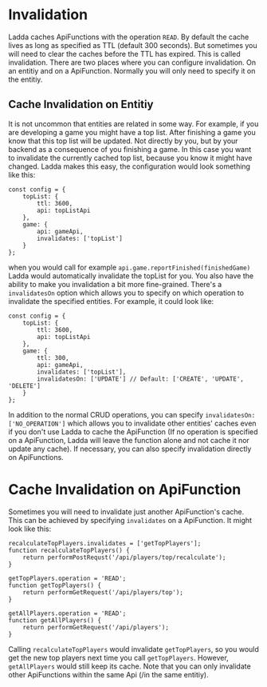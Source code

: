 # Invalidation
Ladda caches ApiFunctions with the operation `READ`. By default the cache lives as long as specified as TTL (default 300 seconds). But sometimes you will need to clear the caches before the TTL has expired. This is called invalidation. There are two places where you can configure invalidation. On an entitiy and on a ApiFunction. Normally you will only need to specify it on the entitiy.

## Cache Invalidation on Entitiy
It is not uncommon that entities are related in some way. For example, if you are developing a game you might have a top list. After finishing a game you know that this top list will be updated. Not directly by you, but by your backend as a consequence of you finishing a game. In this case you want to invalidate the currently cached top list, because you know it might have changed. Ladda makes this easy, the configuration would look something like this:

```
const config = {
    topList: {
        ttl: 3600,
        api: topListApi
    },
    game: {
        api: gameApi,
        invalidates: ['topList']
    }
};
```

when you would call for example `api.game.reportFinished(finishedGame)` Ladda would automatically invalidate the topList for you. You also have the ability to make you invalidation a bit more fine-grained. There's a `invalidatesOn` option which allows you to specify on which operation to invalidate the specified entities. For example, it could look like:

```
const config = {
    topList: {
        ttl: 3600,
        api: topListApi
    },
    game: {
        ttl: 300,
        api: gameApi,
        invalidates: ['topList'],
        invalidatesOn: ['UPDATE'] // Default: ['CREATE', 'UPDATE', 'DELETE']
    }
};
```
In addition to the normal CRUD operations, you can specify `invalidatesOn: ['NO_OPERATION']` which allows you to invalidate other entities' caches even if you don't use Ladda to cache the ApiFunction (If no operation is specified on a ApiFunction, Ladda will leave the function alone and not cache it nor update any cache). If necessary, you can also specify invalidation directly on ApiFunctions.

# Cache Invalidation on ApiFunction
Sometimes you will need to invalidate just another ApiFunction's cache. This can be achieved by specifying `invalidates` on a ApiFunction. It might look like this:

```
recalculateTopPlayers.invalidates = ['getTopPlayers'];
function recalculateTopPlayers() {
    return performPostRequst('/api/players/top/recalculate');
}

getTopPlayers.operation = 'READ';
function getTopPlayers() {
    return performGetRequest('/api/players/top');
}

getAllPlayers.operation = 'READ';
function getAllPlayers() {
    return performGetRequest('/api/players');
}

```

Calling `recalculateTopPlayers` would invalidate `getTopPlayers`, so you would get the new top players next time you call `getTopPlayers`. However, `getAllPlayers` would still keep its cache. Note that you can only invalidate other ApiFunctions within the same Api (/in the same entitiy).
